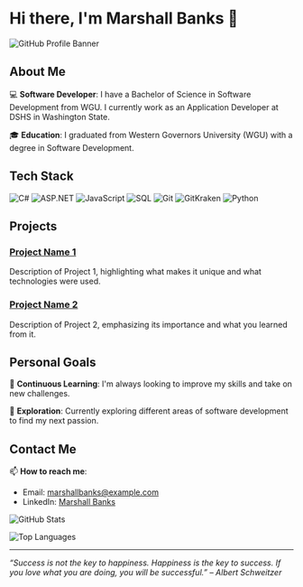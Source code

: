 # Hi there, I'm Marshall Banks 👋

![GitHub Profile Banner](https://via.placeholder.com/800x200.png?text=Welcome+to+my+GitHub+Profile!)

## About Me

💻 **Software Developer**: I have a Bachelor of Science in Software Development from WGU. I currently work as an Application Developer at DSHS in Washington State.

🎓 **Education**: I graduated from Western Governors University (WGU) with a degree in Software Development.

## Tech Stack

![C#](https://img.shields.io/badge/C%23-239120?style=for-the-badge&logo=csharp&logoColor=white)
![ASP.NET](https://img.shields.io/badge/ASP.NET-512BD4?style=for-the-badge&logo=dotnet&logoColor=white)
![JavaScript](https://img.shields.io/badge/JavaScript-F7DF1E?style=for-the-badge&logo=javascript&logoColor=black)
![SQL](https://img.shields.io/badge/SQL-4479A1?style=for-the-badge&logo=postgresql&logoColor=white)
![Git](https://img.shields.io/badge/Git-F05032?style=for-the-badge&logo=git&logoColor=white)
![GitKraken](https://img.shields.io/badge/GitKraken-179287?style=for-the-badge&logo=gitkraken&logoColor=white)
![Python](https://img.shields.io/badge/Python-3776AB?style=for-the-badge&logo=python&logoColor=white)

## Projects

### [Project Name 1](https://github.com/marshallbanks/projectname1)
Description of Project 1, highlighting what makes it unique and what technologies were used.

### [Project Name 2](https://github.com/marshallbanks/projectname2)
Description of Project 2, emphasizing its importance and what you learned from it.

## Personal Goals

🌱 **Continuous Learning**: I'm always looking to improve my skills and take on new challenges.

🚀 **Exploration**: Currently exploring different areas of software development to find my next passion.

## Contact Me

📫 **How to reach me**:
- Email: marshallbanks@example.com
- LinkedIn: [Marshall Banks](https://www.linkedin.com/in/marshallbanks)

![GitHub Stats](https://github-readme-stats.vercel.app/api?username=marshallbanks&show_icons=true&theme=radical)

![Top Languages](https://github-readme-stats.vercel.app/api/top-langs/?username=marshallbanks&layout=compact&theme=radical)

---

*“Success is not the key to happiness. Happiness is the key to success. If you love what you are doing, you will be successful.” – Albert Schweitzer*
